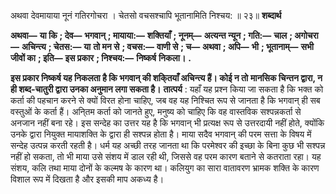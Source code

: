  

अथवा देवमायाया नूनं गतिरगोचरा । चेतसो वचसश्चापि भूतानामिति निश्चय: ॥ २३॥ **शब्दार्थ** 

**अथवा—** **या कि** **; देव—** **भगवान्** **; मायाया:—** **शक्तियाँ** **; नूनम्—** **अत्यन्त न्यून** **; गति:—** **चाल** **; अगोचरा—** **अचिन्त्य** **; चेतस:—** **या** **तो मन से** **; वचस:—** **वाणी से** **; च—** **अथवा** **; अपि—** **भी** **; भूतानाम्—** **सभी जीवों का** **; इति—** **इस प्रकार** **; निश्चय:—** **निष्कर्ष** **निकला।** **.** 

**इस प्रकार निष्कर्ष यह निकलता है कि भगवान् की शकि्तयाँ अचिन्त्य हैं। कोई न तो** **मानसिक चिन्तन द्वारा, न ही शब्द-चातुरी द्वारा उनका अनुमान लगा सकता है।** **तात्पर्य** : यहाँ यह प्रश्न किया जा सकता है कि भक्त को कर्ता की पहचान करने से क्यों विरत होना चाहिए, जब वह यह निश्चित रूप से जानता है कि भगवान् ही सब वस्तुओं के कर्ता हैं। अनि्तम कर्ता को जानते हुए, मनुष्य को चाहिए कि वह वास्तविक सश्पन्नकर्ता से अनजान नहीं बना रहे। इस सन्देह का उत्तर यह है कि भगवान् भी प्रत्यक्ष रूप से उत्तरदायी नहीं होते, क्योंकि उनके द्वारा नियुक्त मायाशक्ति के द्वारा ही सश्पन्न होता है। माया सदैव भगवान् की परम सत्ता के विषय में सन्देह उत्पन्न करती रहती है। धर्म यह अच्छी तरह जानता था कि परमेश्वर की इच्छा के बिना कुछ भी सश्पन्न नहीं हो सकता, तो भी माया उसे संशय में डाल रही थी, जिससे वह परम कारण बताने से कतराता रहा। यह संशय, कलि तथा माया दोनों के कल्मष के कारण था। कलियुग का सारा वातावरण भ्रामक शक्ति के कारण विशाल रूप में दिखता है और इसकी माप अकध्य है। 